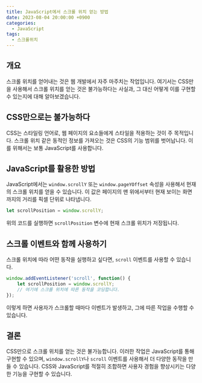 ```yaml
---
title: JavaScript에서 스크롤 위치 얻는 방법
date: 2023-08-04 20:00:00 +0900
categories:
  - JavaScript
tags:
  - 스크롤위치
---
```


## 개요
스크롤 위치를 얻어내는 것은 웹 개발에서 자주 마주치는 작업입니다. 여기서는 CSS만을 사용해서 스크롤 위치를 얻는 것은 불가능하다는 사실과, 그 대신 어떻게 이를 구현할 수 있는지에 대해 알아보겠습니다.

## CSS만으로는 불가능하다
CSS는 스타일링 언어로, 웹 페이지의 요소들에게 스타일을 적용하는 것이 주 목적입니다. 스크롤 위치 같은 동적인 정보를 가져오는 것은 CSS의 기능 범위를 벗어납니다. 이를 위해서는 보통 JavaScript를 사용합니다.

## JavaScript를 활용한 방법
JavaScript에서는 `window.scrollY` 또는 `window.pageYOffset` 속성을 사용해서 현재의 스크롤 위치를 얻을 수 있습니다. 이 값은 페이지의 맨 위에서부터 현재 보이는 화면까지의 거리를 픽셀 단위로 나타냅니다. 

```javascript
let scrollPosition = window.scrollY;
```

위의 코드를 실행하면 `scrollPosition` 변수에 현재 스크롤 위치가 저장됩니다.

## 스크롤 이벤트와 함께 사용하기
스크롤 위치에 따라 어떤 동작을 실행하고 싶다면, `scroll` 이벤트를 사용할 수 있습니다.

```javascript
window.addEventListener('scroll', function() {
    let scrollPosition = window.scrollY;
    // 여기에 스크롤 위치에 따른 동작을 코딩합니다.
});
```

이렇게 하면 사용자가 스크롤할 때마다 이벤트가 발생하고, 그에 따른 작업을 수행할 수 있습니다.

## 결론
CSS만으로 스크롤 위치를 얻는 것은 불가능합니다. 이러한 작업은 JavaScript를 통해 구현할 수 있으며, `window.scrollY`나 `scroll` 이벤트를 사용해서 더 다양한 동작을 만들 수 있습니다. CSS와 JavaScript를 적절히 조합하면 사용자 경험을 향상시키는 다양한 기능을 구현할 수 있습니다.